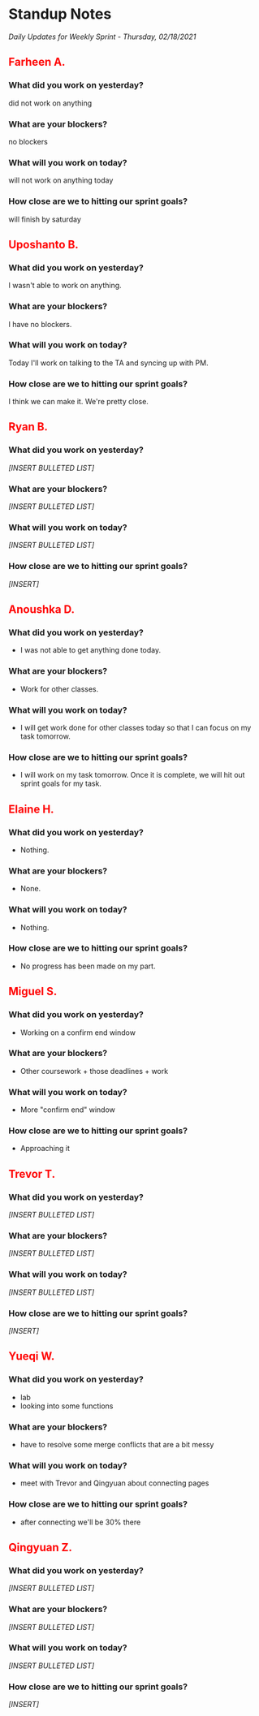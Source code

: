 # Standup Notes
*Daily Updates for Weekly Sprint - Thursday, 02/18/2021*

## <span style="color: red;">Farheen A.</span> 

### What did you work on yesterday?
did not work on anything

### What are your blockers?
no blockers

### What will you work on today?
will not work on anything today
### How close are we to hitting our sprint goals?
will finish by saturday

## <span style="color: red;">Uposhanto B.</span> 

### What did you work on yesterday?
I wasn't able to work on anything.

### What are your blockers?
I have no blockers.

### What will you work on today?
Today I'll work on talking to the TA and syncing up with PM.

### How close are we to hitting our sprint goals?
I think we can make it. We're pretty close.

## <span style="color: red;">Ryan B.</span>

### What did you work on yesterday?
*[INSERT BULLETED LIST]*

### What are your blockers?
*[INSERT BULLETED LIST]*

### What will you work on today?
*[INSERT BULLETED LIST]*

### How close are we to hitting our sprint goals?
*[INSERT]*

## <span style="color: red;">Anoushka D.</span>

### What did you work on yesterday?
- I was not able to get anything done today.

### What are your blockers?
- Work for other classes.

### What will you work on today?
- I will get work done for other classes today so that I can focus on my task tomorrow.

### How close are we to hitting our sprint goals?
- I will work on my task tomorrow. Once it is complete, we will hit out sprint goals for my task.

## <span style="color: red;">Elaine H.</span>

### What did you work on yesterday?
- Nothing.

### What are your blockers?
- None.

### What will you work on today?
- Nothing.

### How close are we to hitting our sprint goals?
- No progress has been made on my part.

## <span style="color: red;">Miguel S.</span>

### What did you work on yesterday?
- Working on a confirm end window

### What are your blockers?
- Other coursework + those deadlines + work

### What will you work on today?
- More "confirm end" window

### How close are we to hitting our sprint goals?
- Approaching it

## <span style="color: red;">Trevor T.</span>

### What did you work on yesterday?
*[INSERT BULLETED LIST]*

### What are your blockers?
*[INSERT BULLETED LIST]*

### What will you work on today?
*[INSERT BULLETED LIST]*

### How close are we to hitting our sprint goals?
*[INSERT]*

## <span style="color: red;">Yueqi W.</span>

### What did you work on yesterday?
- lab
- looking into some functions

### What are your blockers?
- have to resolve some merge conflicts that are a bit messy

### What will you work on today?
- meet with Trevor and Qingyuan about connecting pages

### How close are we to hitting our sprint goals?
- after connecting we'll be 30% there

## <span style="color: red;">Qingyuan Z.</span>

### What did you work on yesterday?
*[INSERT BULLETED LIST]*

### What are your blockers?
*[INSERT BULLETED LIST]*

### What will you work on today?
*[INSERT BULLETED LIST]*

### How close are we to hitting our sprint goals?
*[INSERT]*
